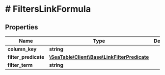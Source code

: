 # # FiltersLinkFormula

## Properties

Name | Type | Description | Notes
------------ | ------------- | ------------- | -------------
**column_key** | **string** |  | [optional]
**filter_predicate** | [**\SeaTable\Client\Base\LinkFilterPredicate**](LinkFilterPredicate.md) |  | [optional]
**filter_term** | **string** |  | [optional]

